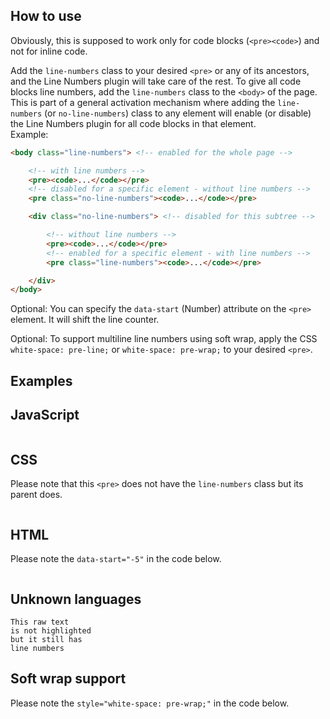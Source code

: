 <section class="language-markup">

# How to use

Obviously, this is supposed to work only for code blocks (`<pre><code>`) and not for inline code.

Add the `line-numbers` class to your desired `<pre>` or any of its ancestors, and the Line Numbers plugin will take care of the rest. To give all code blocks line numbers, add the `line-numbers` class to the `<body>` of the page. This is part of a general activation mechanism where adding the `line-numbers` (or `no-line-numbers`) class to any element will enable (or disable) the Line Numbers plugin for all code blocks in that element.  
Example:

```html
<body class="line-numbers"> <!-- enabled for the whole page -->

	<!-- with line numbers -->
	<pre><code>...</code></pre>
	<!-- disabled for a specific element - without line numbers -->
	<pre class="no-line-numbers"><code>...</code></pre>

	<div class="no-line-numbers"> <!-- disabled for this subtree -->

		<!-- without line numbers -->
		<pre><code>...</code></pre>
		<!-- enabled for a specific element - with line numbers -->
		<pre class="line-numbers"><code>...</code></pre>

	</div>
</body>
```

Optional: You can specify the `data-start` (Number) attribute on the `<pre>` element. It will shift the line counter.

Optional: To support multiline line numbers using soft wrap, apply the CSS `white-space: pre-line;` or `white-space: pre-wrap;` to your desired `<pre>`.

</section>

<section class="line-numbers">

# Examples

## JavaScript

<pre class="line-numbers" data-src="./prism-line-numbers.js"></pre>

## CSS

Please note that this `<pre>` does not have the `line-numbers` class but its parent does.

<pre data-src="./prism-line-numbers.css"></pre>

## HTML

Please note the `data-start="-5"` in the code below.

<pre class="line-numbers" data-src="./index.html" data-start="-5"></pre>

## Unknown languages

```{ .language-none .line-numbers }
This raw text
is not highlighted
but it still has
line numbers
```

## Soft wrap support

Please note the `style="white-space: pre-wrap;"` in the code below.

<pre class="line-numbers" data-src="./index.html" data-start="-5" style="white-space: pre-wrap;"></pre>

</section>
